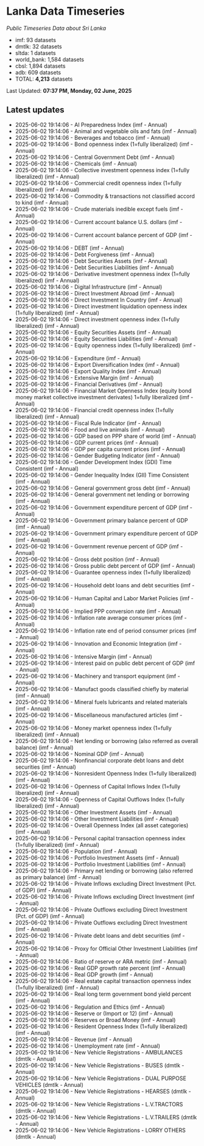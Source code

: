 # Lanka Data Timeseries
*Public Timeseries Data about Sri Lanka*

* imf: 93 datasets
* dmtlk: 32 datasets
* sltda: 1 datasets
* world_bank: 1,584 datasets
* cbsl: 1,894 datasets
* adb: 609 datasets
* TOTAL: **4,213** datasets

Last Updated: **07:37 PM, Monday, 02 June, 2025**

## Latest updates

* 2025-06-02 19:14:06 - AI Preparedness Index (imf - Annual)
* 2025-06-02 19:14:06 - Animal and vegetable oils and fats (imf - Annual)
* 2025-06-02 19:14:06 - Beverages and tobacco (imf - Annual)
* 2025-06-02 19:14:06 - Bond openness index (1=fully liberalized) (imf - Annual)
* 2025-06-02 19:14:06 - Central Government Debt (imf - Annual)
* 2025-06-02 19:14:06 - Chemicals (imf - Annual)
* 2025-06-02 19:14:06 - Collective investment openness index (1=fully liberalized) (imf - Annual)
* 2025-06-02 19:14:06 - Commercial credit openness index (1=fully liberalized) (imf - Annual)
* 2025-06-02 19:14:06 - Commodity & transactions not classified accord to kind (imf - Annual)
* 2025-06-02 19:14:06 - Crude materials inedible except fuels (imf - Annual)
* 2025-06-02 19:14:06 - Current account balance U.S. dollars (imf - Annual)
* 2025-06-02 19:14:06 - Current account balance percent of GDP (imf - Annual)
* 2025-06-02 19:14:06 - DEBT (imf - Annual)
* 2025-06-02 19:14:06 - Debt Forgiveness (imf - Annual)
* 2025-06-02 19:14:06 - Debt Securities Assets (imf - Annual)
* 2025-06-02 19:14:06 - Debt Securities Liabilities (imf - Annual)
* 2025-06-02 19:14:06 - Derivative investment openness index (1=fully liberalized) (imf - Annual)
* 2025-06-02 19:14:06 - Digital Infrastructure (imf - Annual)
* 2025-06-02 19:14:06 - Direct Investment Abroad (imf - Annual)
* 2025-06-02 19:14:06 - Direct Investment In Country (imf - Annual)
* 2025-06-02 19:14:06 - Direct investment liquidation openness index (1=fully liberalized) (imf - Annual)
* 2025-06-02 19:14:06 - Direct investment openness index (1=fully liberalized) (imf - Annual)
* 2025-06-02 19:14:06 - Equity Securities Assets (imf - Annual)
* 2025-06-02 19:14:06 - Equity Securities Liabilities (imf - Annual)
* 2025-06-02 19:14:06 - Equity openness index (1=fully liberalized) (imf - Annual)
* 2025-06-02 19:14:06 - Expenditure (imf - Annual)
* 2025-06-02 19:14:06 - Export Diversification Index (imf - Annual)
* 2025-06-02 19:14:06 - Export Quality Index (imf - Annual)
* 2025-06-02 19:14:06 - Extensive Margin (imf - Annual)
* 2025-06-02 19:14:06 - Financial Derivatives (imf - Annual)
* 2025-06-02 19:14:06 - Financial Market Openness Index (equity bond money market collective investment derivates) 1=fully liberalized (imf - Annual)
* 2025-06-02 19:14:06 - Financial credit openness index (1=fully liberalized) (imf - Annual)
* 2025-06-02 19:14:06 - Fiscal Rule Indicator (imf - Annual)
* 2025-06-02 19:14:06 - Food and live animals (imf - Annual)
* 2025-06-02 19:14:06 - GDP based on PPP share of world (imf - Annual)
* 2025-06-02 19:14:06 - GDP current prices (imf - Annual)
* 2025-06-02 19:14:06 - GDP per capita current prices (imf - Annual)
* 2025-06-02 19:14:06 - Gender Budgeting Indicator (imf - Annual)
* 2025-06-02 19:14:06 - Gender Development Index (GDI) Time Consistent (imf - Annual)
* 2025-06-02 19:14:06 - Gender Inequality Index (GII) Time Consistent (imf - Annual)
* 2025-06-02 19:14:06 - General government gross debt (imf - Annual)
* 2025-06-02 19:14:06 - General government net lending or borrowing (imf - Annual)
* 2025-06-02 19:14:06 - Government expenditure percent of GDP (imf - Annual)
* 2025-06-02 19:14:06 - Government primary balance percent of GDP (imf - Annual)
* 2025-06-02 19:14:06 - Government primary expenditure percent of GDP (imf - Annual)
* 2025-06-02 19:14:06 - Government revenue percent of GDP (imf - Annual)
* 2025-06-02 19:14:06 - Gross debt position (imf - Annual)
* 2025-06-02 19:14:06 - Gross public debt percent of GDP (imf - Annual)
* 2025-06-02 19:14:06 - Guarantee openness index (1=fully liberalized) (imf - Annual)
* 2025-06-02 19:14:06 - Household debt loans and debt securities (imf - Annual)
* 2025-06-02 19:14:06 - Human Capital and Labor Market Policies (imf - Annual)
* 2025-06-02 19:14:06 - Implied PPP conversion rate (imf - Annual)
* 2025-06-02 19:14:06 - Inflation rate average consumer prices (imf - Annual)
* 2025-06-02 19:14:06 - Inflation rate end of period consumer prices (imf - Annual)
* 2025-06-02 19:14:06 - Innovation and Economic Integration (imf - Annual)
* 2025-06-02 19:14:06 - Intensive Margin (imf - Annual)
* 2025-06-02 19:14:06 - Interest paid on public debt percent of GDP (imf - Annual)
* 2025-06-02 19:14:06 - Machinery and transport equipment (imf - Annual)
* 2025-06-02 19:14:06 - Manufact goods classified chiefly by material (imf - Annual)
* 2025-06-02 19:14:06 - Mineral fuels lubricants and related materials (imf - Annual)
* 2025-06-02 19:14:06 - Miscellaneous manufactured articles (imf - Annual)
* 2025-06-02 19:14:06 - Money market openness index (1=fully liberalized) (imf - Annual)
* 2025-06-02 19:14:06 - Net lending or borrowing (also referred as overall balance) (imf - Annual)
* 2025-06-02 19:14:06 - Nominal GDP (imf - Annual)
* 2025-06-02 19:14:06 - Nonfinancial corporate debt loans and debt securities (imf - Annual)
* 2025-06-02 19:14:06 - Nonresident Openness Index (1=fully liberalized) (imf - Annual)
* 2025-06-02 19:14:06 - Openness of Capital Inflows Index (1=fully liberalized) (imf - Annual)
* 2025-06-02 19:14:06 - Openness of Capital Outflows Index (1=fully liberalized) (imf - Annual)
* 2025-06-02 19:14:06 - Other Investment Assets (imf - Annual)
* 2025-06-02 19:14:06 - Other Investment Liabilities (imf - Annual)
* 2025-06-02 19:14:06 - Overall Openness Index (all asset categories) (imf - Annual)
* 2025-06-02 19:14:06 - Personal capital transaction openness index (1=fully liberalized) (imf - Annual)
* 2025-06-02 19:14:06 - Population (imf - Annual)
* 2025-06-02 19:14:06 - Portfolio Investment Assets (imf - Annual)
* 2025-06-02 19:14:06 - Portfolio Investment Liabilities (imf - Annual)
* 2025-06-02 19:14:06 - Primary net lending or borrowing (also referred as primary balance) (imf - Annual)
* 2025-06-02 19:14:06 - Private Inflows excluding Direct Investment (Pct. of GDP) (imf - Annual)
* 2025-06-02 19:14:06 - Private Inflows excluding Direct Investment (imf - Annual)
* 2025-06-02 19:14:06 - Private Outflows excluding Direct Investment (Pct. of GDP) (imf - Annual)
* 2025-06-02 19:14:06 - Private Outflows excluding Direct Investment (imf - Annual)
* 2025-06-02 19:14:06 - Private debt loans and debt securities (imf - Annual)
* 2025-06-02 19:14:06 - Proxy for Official Other Investment Liabilities (imf - Annual)
* 2025-06-02 19:14:06 - Ratio of reserve or ARA metric (imf - Annual)
* 2025-06-02 19:14:06 - Real GDP growth rate percent (imf - Annual)
* 2025-06-02 19:14:06 - Real GDP growth (imf - Annual)
* 2025-06-02 19:14:06 - Real estate capital transaction openness index (1=fully liberalized) (imf - Annual)
* 2025-06-02 19:14:06 - Real long term government bond yield percent (imf - Annual)
* 2025-06-02 19:14:06 - Regulation and Ethics (imf - Annual)
* 2025-06-02 19:14:06 - Reserve or (Import or 12) (imf - Annual)
* 2025-06-02 19:14:06 - Reserves or Broad Money (imf - Annual)
* 2025-06-02 19:14:06 - Resident Openness Index (1=fully liberalized) (imf - Annual)
* 2025-06-02 19:14:06 - Revenue (imf - Annual)
* 2025-06-02 19:14:06 - Unemployment rate (imf - Annual)
* 2025-06-02 19:14:06 - New Vehicle Registrations - AMBULANCES (dmtlk - Annual)
* 2025-06-02 19:14:06 - New Vehicle Registrations - BUSES (dmtlk - Annual)
* 2025-06-02 19:14:06 - New Vehicle Registrations - DUAL PURPOSE VEHICLES (dmtlk - Annual)
* 2025-06-02 19:14:06 - New Vehicle Registrations - HEARSES (dmtlk - Annual)
* 2025-06-02 19:14:06 - New Vehicle Registrations - L.V.TRACTORS (dmtlk - Annual)
* 2025-06-02 19:14:06 - New Vehicle Registrations - L.V.TRAILERS (dmtlk - Annual)
* 2025-06-02 19:14:06 - New Vehicle Registrations - LORRY OTHERS (dmtlk - Annual)